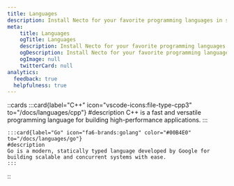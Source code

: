 ```yaml
---
title: Languages
description: Install Necto for your favorite programming languages in seconds.
meta: 
    title: Languages
    ogTitle: Languages
    description: Install Necto for your favorite programming languages in seconds.
    ogDescription: Install Necto for your favorite programming languages in seconds.
    ogImage: null
    twitterCard: null
analytics:
  feedback: true
  helpfulness: true
---
```


::cards
    :::card{label="C++" icon="vscode-icons:file-type-cpp3" to="/docs/languages/cpp"}
    #description
    C++ is a fast and versatile programming language for building high-performance applications.
    :::

    :::card{label="Go" icon="fa6-brands:golang" color="#00B4E0" to="/docs/languages/go"}
    #description
    Go is a modern, statically typed language developed by Google for building scalable and concurrent systems with ease.
    :::
::

